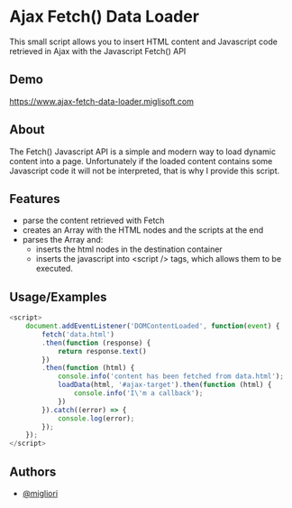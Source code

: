 
# Ajax Fetch() Data Loader

This small script allows you to insert HTML content and Javascript code retrieved in Ajax with the Javascript Fetch() API

## Demo

<https://www.ajax-fetch-data-loader.miglisoft.com>

## About

The Fetch() Javascript API is a simple and modern way to load dynamic content into a page.
Unfortunately if the loaded content contains some Javascript code it will not be interpreted, that is why I provide this script.

## Features

- parse the content retrieved with Fetch
- creates an Array with the HTML nodes and the scripts at the end
- parses the Array and:
  - inserts the html nodes in the destination container
  - inserts the javascript into &lt;script /&gt; tags, which allows them to be executed.

## Usage/Examples

```javascript
<script>
    document.addEventListener('DOMContentLoaded', function(event) {
        fetch('data.html')
        .then(function (response) {
            return response.text()
        })
        .then(function (html) {
            console.info('content has been fetched from data.html');
            loadData(html, '#ajax-target').then(function (html) {
                console.info('I\'m a callback');
            })
        }).catch((error) => {
            console.log(error);
        });
    });
</script>
```

## Authors

- [@migliori](https://www.github.com/migliori)
